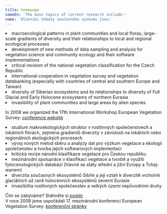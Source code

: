 ```yaml
---
title: homepage
nameEn: 'The main topics of current research include:'
name: 'Hlavními tématy současného výzkumu jsou:'
---
```

<div class="en">
<li>macroecological patterns in plant communities and local floras, large-scale gradients of diversity and their relationships to local and regional ecological processes</li>
<li>development of new methods of data sampling and analysis for vegetation science and community ecology and their software implementations</li>
<li>critical revision of the national vegetation classification for the Czech Republic</li>
<li>international cooperation in vegetation survey and vegetation databanking (especially with countries of central and southern Europe and Taiwan)</li>
<li>diversity of Siberian ecosystems and its relationships to diversity of Full Glacial and Early Holocene ecosystems of northern Eurasia</li>
<li>invasibility of plant communities and large areas by alien species</li>

In 2008 we organized the 17th International Workshop European Vegetation Survey: [conference website](http://botzool.sci.muni.cz/EVS/)
</div>

<div class="cz">
<li>studium makroekologických struktur v rostlinných společenstvech a lokálních flórách, zejména gradientů diverzity v závislosti na lokálních nebo regionálních ekologických procesech</li>
<li>vývoj nových metod sběru a analýzy dat pro výzkum vegetace a ekologii společenstev a tvorba jejich softwarových implementací</li>
<li>kritická revize národní klasifikace vegetace pro Českou republiku</li>
<li>mezinárodní spolupráce v klasifikaci vegetace a tvorbě a využití fytocenologických databází (hlavně se státy střední a jižní Evropy a Tchaj-wanem)</li>
<li>diverzita současných ekosystémů Sibiře a její vztah k diverzitě vrcholně glaciálních až raně holocénních ekosystémů severní Eurasie</li>
<li>invazibilita rostlinných společenstev a velkých území nepůvodními druhy</li>

Čím se zabýváme? Stáhněte si [poster](http://www.sci.muni.cz/botany/vegsci/include/Poster-Veg-Sci.pdf)<br/>
V roce 2008 jsme uspořádali 17. mezinárodní konferenci European Vegetation Survey: [konferenční stránky](http://botzool.sci.muni.cz/EVS/)
</div>
